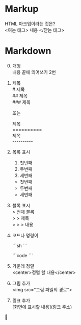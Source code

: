 
# Markup
HTML
마크업이라는 것은?  
<여는 태그> 내용 </닫는 태그>

# Markdown
0. 개행  
내용 끝에 띄어쓰기 2번

1. 제목  
    \# 제목  
    \## 제목  
    \### 제목  

    또는

    제목  
    \==========  
    제목  
    \----------

2. 목록 표시  
    1. 첫번째
    2. 두번째
    3. 세번째

    * 첫번째
    * 두번째
    * 세번째

3. 블록 표시  
    \> 전체 블록  
    \>   >   제목  
    \>   >   >   내용  

4. 코드나 명령어

    \```sh
    \```

    \```code
    \```

5. 가운데 정렬  
    \<center>정렬 할 내용\</center>

6. 그림 추가  
\<img src="그림 파일의 경로">

7. 링크 추가   
    [화면에 표시할 내용](링크 주소)


👻
